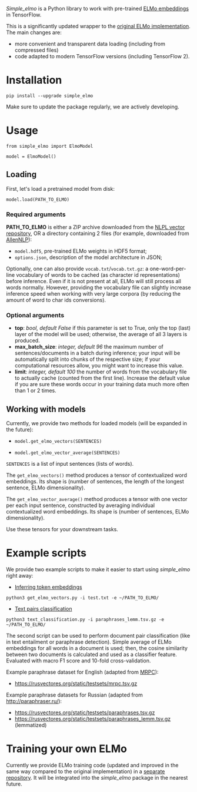 _Simple_elmo_ is a Python library to work with pre-trained [ELMo embeddings](https://allennlp.org/elmo) in TensorFlow.

This is a significantly updated wrapper to the [original ELMo implementation](https://github.com/allenai/bilm-tf).
The main changes are:
- more convenient and transparent data loading (including from compressed files)
- code adapted to modern TensorFlow versions (including TensorFlow 2).

# Installation

`pip install --upgrade simple_elmo`

Make sure to update the package regularly, we are actively developing.

# Usage

 `from simple_elmo import ElmoModel`

 `model = ElmoModel()`

## Loading
 First, let's load a pretrained model from disk:

 `model.load(PATH_TO_ELMO)`

### Required arguments

 **PATH_TO_ELMO** is either a ZIP archive downloaded from the [NLPL vector repository](http://vectors.nlpl.eu/repository/),
OR a directory containing 2 files (for example, downloaded from [AllenNLP](https://allennlp.org/elmo)):
- `model.hdf5`, pre-trained ELMo weights in HDF5 format;
- `options.json`, description of the model architecture in JSON;

Optionally, one can also provide `vocab.txt`/`vocab.txt.gz`: 
a one-word-per-line vocabulary of words to be cached (as character id representations) before inference.
Even if it is not present at all, ELMo will still process all words normally.
However, providing the vocabulary file can slightly increase inference speed when working with very large corpora (by reducing the amount of word to char ids conversions).

### Optional arguments
- **top**: *bool, default False*
if this parameter is set to True, only the top (last) layer of the model will be used;
otherwise, the average of all 3 layers is produced.
- **max_batch_size**: *integer, default 96*
      the maximum number of sentences/documents in a batch during inference;
      your input will be automatically split into chunks of the respective size;
      if your computational resources allow, you might want to increase this value.
- **limit**: *integer, default 100*
the number of words from the vocabulary file to actually cache (counted from the first line). 
Increase the default value if you are sure these words occur in your training data much more often than 1 or 2 times. 

## Working with models
 Currently, we provide two methods for loaded models (will be expanded in the future):

 - `model.get_elmo_vectors(SENTENCES)`
 
 - `model.get_elmo_vector_average(SENTENCES)`

`SENTENCES` is a list of input sentences (lists of words).

The `get_elmo_vectors()` method produces a tensor of contextualized word embeddings.
Its shape is (number of sentences, the length of the longest sentence, ELMo dimensionality).

The `get_elmo_vector_average()` method produces a tensor with one vector per each input sentence,
constructed by averaging individual contextualized word embeddings. 
Its shape is (number of sentences, ELMo dimensionality).

Use these tensors for your downstream tasks.


# Example scripts

We provide two example scripts to make it easier to start using _simple_elmo_ right away:
- [Inferring token embeddings](https://github.com/ltgoslo/simple_elmo/blob/master/simple_elmo/get_elmo_vectors.py)
 
`python3 get_elmo_vectors.py -i test.txt -e ~/PATH_TO_ELMO/`

- [Text pairs classification](https://github.com/ltgoslo/simple_elmo/blob/master/simple_elmo/text_classification.py)

`python3 text_classification.py -i paraphrases_lemm.tsv.gz -e ~/PATH_TO_ELMO/`

The second script can be used to perform document pair classification (like in text entailment or paraphrase detection).
Simple average of ELMo embeddings for all words in a document is used;
then, the cosine similarity between two documents is calculated and used as a classifier feature.
Evaluated with macro F1 score and 10-fold cross-validation.

Example paraphrase dataset for English (adapted from [MRPC](https://www.microsoft.com/en-us/download/details.aspx?id=52398)):
- https://rusvectores.org/static/testsets/mrpc.tsv.gz

Example paraphrase datasets for Russian (adapted from http://paraphraser.ru/):
- https://rusvectores.org/static/testsets/paraphrases.tsv.gz
- https://rusvectores.org/static/testsets/paraphrases_lemm.tsv.gz (lemmatized)

# Training your own ELMo
Currently we provide ELMo training code (updated and improved in the same way compared to the original implementation)
in a [separate repository](https://github.com/ltgoslo/simple_elmo_training).
It will be integrated into the _simple_elmo_ package in the nearest future.